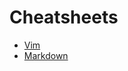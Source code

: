# Cheatsheets

* [Vim](https://vim.rtorr.com/) 
* [Markdown](https://github.com/adam-p/markdown-here/wiki/Markdown-Cheatsheet)
